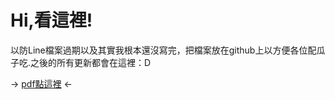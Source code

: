 # Hi,看這裡!
以防Line檔案過期以及其實我根本還沒寫完，把檔案放在github上以方便各位配瓜子吃.之後的所有更新都會在這裡：D

→ [pdf點這裡](./vteMathC_vF.pdf) ←
